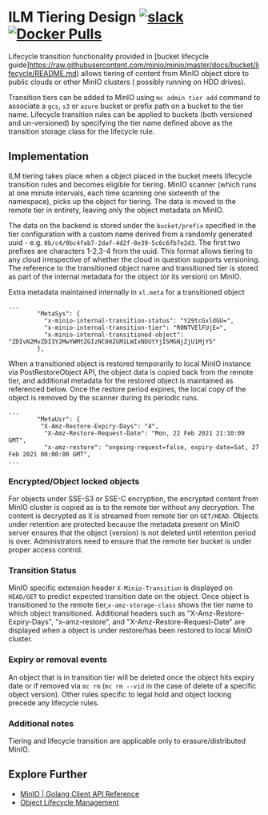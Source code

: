 # ILM Tiering Design [![slack](https://slack.min.io/slack?type=svg)](https://slack.min.io) [![Docker Pulls](https://img.shields.io/docker/pulls/minio/minio.svg?maxAge=604800)](https://hub.docker.com/r/minio/minio/)

Lifecycle transition functionality provided in [bucket lifecycle guide]https://raw.githubusercontent.com/minio/minio/master/docs/bucket/lifecycle/README.md) allows tiering of content from MinIO object store to public clouds or other MinIO clusters ( possibly running on HDD drives).

Transition tiers can be added to MinIO using `mc admin tier add` command to associate a `gcs`, `s3` or `azure` bucket or prefix path on a bucket to the tier name.
Lifecycle transition rules can be applied to buckets (both versioned and un-versioned) by specifying the tier name defined above as the transition storage class for the lifecycle rule.

## Implementation
ILM tiering takes place when a object placed in the bucket meets lifecycle transition rules and becomes eligible for tiering. MinIO scanner (which runs at one minute intervals, each time scanning one sixteenth of the namespace), picks up the object for tiering. The data is moved to the remote tier in entirety, leaving only the object metadata on MinIO.

The data on the backend is stored under the `bucket/prefix` specified in the tier configuration with a custom name derived from a randomly generated uuid - e.g. `0b/c4/0bc4fab7-2daf-4d2f-8e39-5c6c6fb7e2d3`. The first two prefixes are characters 1-2,3-4 from the uuid. This format allows tiering to any cloud irrespective of whether the cloud in question supports versioning. The reference to the transitioned object name and transitioned tier is stored as part of the internal metadata for the object (or its version) on MinIO.

Extra metadata maintained internally in `xl.meta` for a transitioned object
```
...
        "MetaSys": {
          "x-minio-internal-transition-status": "Y29tcGxldGU=",
          "x-minio-internal-transition-tier": "R0NTVElFUjE=",
          "x-minio-internal-transitioned-object": "ZDIvN2MvZDI3Y2MwYWMtZGIzNC00ZGM1LWIxNDUtYjI5MGNjZjU1MjY5"
        },
```

When a transitioned object is restored temporarily to local MinIO instance via PostRestoreObject API, the object data is copied back from the remote tier, and additional metadata for the restored object is maintained as referenced below. Once the restore period expires, the local copy of the object is removed by the scanner during its periodic runs.
```
...
        "MetaUsr": {
         "X-Amz-Restore-Expiry-Days": "4",
          "X-Amz-Restore-Request-Date": "Mon, 22 Feb 2021 21:10:09 GMT",
          "x-amz-restore": "ongoing-request=false, expiry-date=Sat, 27 Feb 2021 00:00:00 GMT",
...    
```
### Encrypted/Object locked objects
For objects under SSE-S3 or SSE-C encryption, the encrypted content from MinIO cluster is copied as is to the remote tier without any decryption. The content is decrypted as it is streamed from remote tier on `GET/HEAD`. Objects under retention are protected because the metadata present on MinIO server ensures that the object (version) is not deleted until retention period is over. Administrators need to ensure that the remote tier bucket is under proper access control.
### Transition Status
MinIO specific extension header `X-Minio-Transition` is displayed on `HEAD/GET` to predict expected transition date on the object. Once object is transitioned to the remote tier,`x-amz-storage-class` shows the tier name to which object transitioned. Additional headers such as "X-Amz-Restore-Expiry-Days", "x-amz-restore", and "X-Amz-Restore-Request-Date" are displayed when a object is under restore/has been restored to local MinIO cluster.

### Expiry or removal events
An object that is in transition tier will be deleted once the object hits expiry date or if removed via `mc rm` (`mc rm --vid` in the case of delete of a specific object version). Other rules specific to legal hold and object locking precede any lifecycle rules.
### Additional notes
Tiering and lifecycle transition are applicable only to erasure/distributed MinIO.

## Explore Further
- [MinIO | Golang Client API Reference](https://docs.min.io/docs/golang-client-api-reference.html#SetBucketLifecycle)
- [Object Lifecycle Management](https://docs.aws.amazon.com/AmazonS3/latest/dev/object-lifecycle-mgmt.html)

